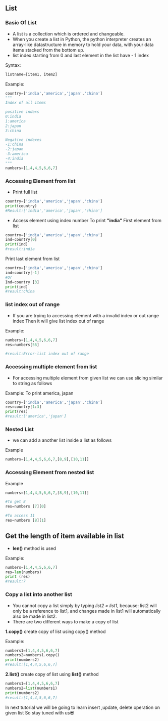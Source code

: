 ## List

### Basic Of List

- A list is a collection which is ordered and changeable. 
- When you create a list in Python, the python interpreter creates an array-like datastructure in memory to hold your data, with your data items stacked from the bottom up. 
- list index starting from 0 and last element in the list have - 1 index

Syntax:
```python
listname=[item1, item2]
```
Example:
```python
country=['india','america','japan','china']
"""
Index of all items

positive indexs
0:india
1:america
2:japan
3:china

Negative indexes
-1:china
-2:japan
-3:america
-4:india
"""
numbers=[1,4,4,5,6,6,7]
```

### Accessing Element from list

- Print full list
```python
country=['india','america','japan','china']
print(country) 
#Result:['india','america','japan','china']
```
- Access element using index number
To print **"india"** First element from list
```python
country=['india','america','japan','china']
ind=country[0]
print(ind) 
#result:india
```
Print last element from list
```python
country=['india','america','japan','china']
ind=country[-1]
#Or
Ind=country [3]
print(ind) 
#result:china
```

### list index out of range

- If you are trying to accessing element with a invalid index or out range index 
Then it will give list index out of range

Example:
```python
numbers=[1,4,4,5,6,6,7]
res=numbers[56]

#result:Error-list index out of range
```
### Accessing multiple element from list

- For accessing multiple element from given list we can use slicing similar to string as follows

Example:
To print america, japan
```python
country=['india','america','japan','china']
res=country[1:3]
print(res) 
#result:['america','japan']
```
### Nested List
- we can add a another list inside a list as follows

Example
```python
numbers=[1,4,4,5,6,6,7,[8,9],[10,11]]
```

### Accessing Element from nested list
Example
```python
numbers=[1,4,4,5,6,6,7,[8,9],[10,11]]

#To get 8
res=numbers [7][0]

#To access 11
res=numbers [8][1]
```

## Get the length of item available in list
- **len()**  method is used 

Example:
```python
numbers=[1,4,4,5,6,6,7]
res=len(numbers) 
print (res) 
#result:7
```
### Copy a list into another list
- You cannot copy a list simply by typing *list2 = list1*, because: list2 will only be a reference to list1, and changes made in list1 will automatically also be made in list2.
- There are two different ways to make a copy of list

**1.copy()**
 create copy of list using copy() method

Example:
```python
numbers1=[1,4,4,5,6,6,7]
numbers2=numbers1.copy() 
print(numbers2) 
#result:[1,4,4,5,6,6,7]
```

**2.list()**
create copy of list using **list()** method
```python
numbers1=[1,4,4,5,6,6,7]
numbers2=list(numbers1) 
print(numbers2) 
#result:[1,4,4,5,6,6,7]
```

In next tutorial we will be going to learn insert ,update, delete operation on given list
So stay tuned with us😎
